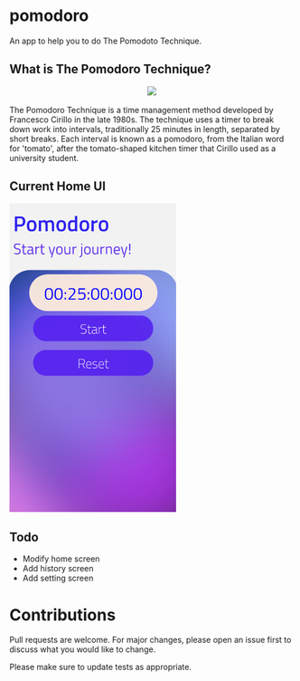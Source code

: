 # pomodoro

An app to help you to do The Pomodoto Technique.

## What is The Pomodoro Technique?

<p align="center">
<img src="https://th.bing.com/th/id/OIP.QQkj3R_5fy2902Kkgq56eAHaEo?w=267&h=180&c=7&o=5&dpr=1.25&pid=1.7"/>
</p>
The Pomodoro Technique is a time management method developed by Francesco Cirillo in the late 1980s. The technique uses a timer to break down work into intervals, traditionally 25 minutes in length, separated by short breaks. Each interval is known as a pomodoro, from the Italian word for 'tomato', after the tomato-shaped kitchen timer that Cirillo used as a university student.

## Current Home UI

![](screenshots/home_ui.png)

## Todo

- Modify home screen
- Add history screen
- Add setting screen

# Contributions

Pull requests are welcome. For major changes, please open an issue first to discuss what you would like to change.

Please make sure to update tests as appropriate.
